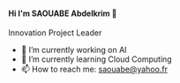 #### Hi I'm SAOUABE Abdelkrim 👋

Innovation Project Leader

- 🔭 I’m currently working on AI
- 🌱 I’m currently learning Cloud Computing
- 📫 How to reach me: saouabe@yahoo.fr
